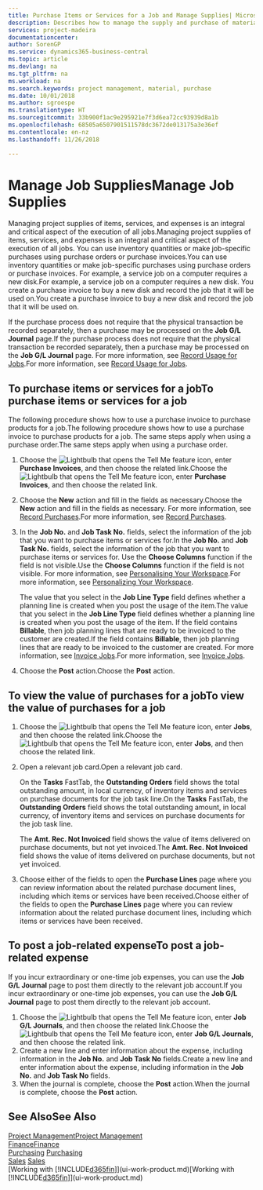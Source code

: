 ```yaml
---
title: Purchase Items or Services for a Job and Manage Supplies| Microsoft Docs
description: Describes how to manage the supply and purchase of material and services to jobs.
services: project-madeira
documentationcenter: 
author: SorenGP
ms.service: dynamics365-business-central
ms.topic: article
ms.devlang: na
ms.tgt_pltfrm: na
ms.workload: na
ms.search.keywords: project management, material, purchase
ms.date: 10/01/2018
ms.author: sgroespe
ms.translationtype: HT
ms.sourcegitcommit: 33b900f1ac9e295921e7f3d6ea72cc93939d8a1b
ms.openlocfilehash: 68505a6507901511578dc3672de013175a3e36ef
ms.contentlocale: en-nz
ms.lasthandoff: 11/26/2018

---
```

# <a name="manage-job-supplies"></a><span data-ttu-id="51a59-103">Manage Job Supplies</span><span class="sxs-lookup"><span data-stu-id="51a59-103">Manage Job Supplies</span></span>
<span data-ttu-id="51a59-104">Managing project supplies of items, services, and expenses is an integral and critical aspect of the execution of all jobs.</span><span class="sxs-lookup"><span data-stu-id="51a59-104">Managing project supplies of items, services, and expenses is an integral and critical aspect of the execution of all jobs.</span></span> <span data-ttu-id="51a59-105">You can use inventory quantities or make job-specific purchases using purchase orders or purchase invoices.</span><span class="sxs-lookup"><span data-stu-id="51a59-105">You can use inventory quantities or make job-specific purchases using purchase orders or purchase invoices.</span></span> <span data-ttu-id="51a59-106">For example, a service job on a computer requires a new disk.</span><span class="sxs-lookup"><span data-stu-id="51a59-106">For example, a service job on a computer requires a new disk.</span></span> <span data-ttu-id="51a59-107">You create a purchase invoice to buy a new disk and record the job that it will be used on.</span><span class="sxs-lookup"><span data-stu-id="51a59-107">You create a purchase invoice to buy a new disk and record the job that it will be used on.</span></span>

<span data-ttu-id="51a59-108">If the purchase process does not require that the physical transaction be recorded separately, then a purchase may be processed on the **Job G/L Journal** page.</span><span class="sxs-lookup"><span data-stu-id="51a59-108">If the purchase process does not require that the physical transaction be recorded separately, then a purchase may be processed on the **Job G/L Journal** page.</span></span> <span data-ttu-id="51a59-109">For more information, see [Record Usage for Jobs](projects-how-record-job-usage.md).</span><span class="sxs-lookup"><span data-stu-id="51a59-109">For more information, see [Record Usage for Jobs](projects-how-record-job-usage.md).</span></span>

## <a name="to-purchase-items-or-services-for-a-job"></a><span data-ttu-id="51a59-110">To purchase items or services for a job</span><span class="sxs-lookup"><span data-stu-id="51a59-110">To purchase items or services for a job</span></span>
<span data-ttu-id="51a59-111">The following procedure shows how to use a purchase invoice to purchase products for a job.</span><span class="sxs-lookup"><span data-stu-id="51a59-111">The following procedure shows how to use a purchase invoice to purchase products for a job.</span></span> <span data-ttu-id="51a59-112">The same steps apply when using a purchase order.</span><span class="sxs-lookup"><span data-stu-id="51a59-112">The same steps apply when using a purchase order.</span></span>  

1. <span data-ttu-id="51a59-113">Choose the ![Lightbulb that opens the Tell Me feature](media/ui-search/search_small.png "Tell me what you want to do") icon, enter **Purchase Invoices**, and then choose the related link.</span><span class="sxs-lookup"><span data-stu-id="51a59-113">Choose the ![Lightbulb that opens the Tell Me feature](media/ui-search/search_small.png "Tell me what you want to do") icon, enter **Purchase Invoices**, and then choose the related link.</span></span>  
2. <span data-ttu-id="51a59-114">Choose the **New** action and fill in the fields as necessary.</span><span class="sxs-lookup"><span data-stu-id="51a59-114">Choose the **New** action and fill in the fields as necessary.</span></span> <span data-ttu-id="51a59-115">For more information, see [Record Purchases](purchasing-how-record-purchases.md).</span><span class="sxs-lookup"><span data-stu-id="51a59-115">For more information, see [Record Purchases](purchasing-how-record-purchases.md).</span></span>
3. <span data-ttu-id="51a59-116">In the **Job No.** and **Job Task No.** fields, select the information of the job that you want to purchase items or services for.</span><span class="sxs-lookup"><span data-stu-id="51a59-116">In the **Job No.** and **Job Task No.** fields, select the information of the job that you want to purchase items or services for.</span></span> <span data-ttu-id="51a59-117">Use the **Choose Columns** function if the field is not visible.</span><span class="sxs-lookup"><span data-stu-id="51a59-117">Use the **Choose Columns** function if the field is not visible.</span></span> <span data-ttu-id="51a59-118">For more information, see [Personalising Your Workspace](ui-personalization-user.md).</span><span class="sxs-lookup"><span data-stu-id="51a59-118">For more information, see [Personalizing Your Workspace](ui-personalization-user.md).</span></span>

    <span data-ttu-id="51a59-119">The value that you select in the **Job Line Type** field defines whether a planning line is created when you post the usage of the item.</span><span class="sxs-lookup"><span data-stu-id="51a59-119">The value that you select in the **Job Line Type** field defines whether a planning line is created when you post the usage of the item.</span></span> <span data-ttu-id="51a59-120">If the field contains **Billable**, then job planning lines that are ready to be invoiced to the customer are created.</span><span class="sxs-lookup"><span data-stu-id="51a59-120">If the field contains **Billable**, then job planning lines that are ready to be invoiced to the customer are created.</span></span> <span data-ttu-id="51a59-121">For more information, see [Invoice Jobs](projects-how-invoice-jobs.md).</span><span class="sxs-lookup"><span data-stu-id="51a59-121">For more information, see [Invoice Jobs](projects-how-invoice-jobs.md).</span></span>
4. <span data-ttu-id="51a59-122">Choose the **Post** action.</span><span class="sxs-lookup"><span data-stu-id="51a59-122">Choose the **Post** action.</span></span>

## <a name="to-view-the-value-of-purchases-for-a-job"></a><span data-ttu-id="51a59-123">To view the value of purchases for a job</span><span class="sxs-lookup"><span data-stu-id="51a59-123">To view the value of purchases for a job</span></span>
1. <span data-ttu-id="51a59-124">Choose the ![Lightbulb that opens the Tell Me feature](media/ui-search/search_small.png "Tell me what you want to do") icon, enter **Jobs**, and then choose the related link.</span><span class="sxs-lookup"><span data-stu-id="51a59-124">Choose the ![Lightbulb that opens the Tell Me feature](media/ui-search/search_small.png "Tell me what you want to do") icon, enter **Jobs**, and then choose the related link.</span></span>
2. <span data-ttu-id="51a59-125">Open a relevant job card.</span><span class="sxs-lookup"><span data-stu-id="51a59-125">Open a relevant job card.</span></span>

    <span data-ttu-id="51a59-126">On the **Tasks** FastTab, the **Outstanding Orders** field shows the total outstanding amount, in local currency, of inventory items and services on purchase documents for the job task line.</span><span class="sxs-lookup"><span data-stu-id="51a59-126">On the **Tasks** FastTab, the **Outstanding Orders** field shows the total outstanding amount, in local currency, of inventory items and services on purchase documents for the job task line.</span></span>  

    <span data-ttu-id="51a59-127">The **Amt. Rec. Not Invoiced** field shows the value of items delivered on purchase documents, but not yet invoiced.</span><span class="sxs-lookup"><span data-stu-id="51a59-127">The **Amt. Rec. Not Invoiced** field shows the value of items delivered on purchase documents, but not yet invoiced.</span></span>  
3. <span data-ttu-id="51a59-128">Choose either of the fields to open the **Purchase Lines** page where you can review information about the related purchase document lines, including which items or services have been received.</span><span class="sxs-lookup"><span data-stu-id="51a59-128">Choose either of the fields to open the **Purchase Lines** page where you can review information about the related purchase document lines, including which items or services have been received.</span></span>

## <a name="to-post-a-job-related-expense"></a><span data-ttu-id="51a59-129">To post a job-related expense</span><span class="sxs-lookup"><span data-stu-id="51a59-129">To post a job-related expense</span></span>
<span data-ttu-id="51a59-130">If you incur extraordinary or one-time job expenses, you can use the **Job G/L Journal** page to post them directly to the relevant job account.</span><span class="sxs-lookup"><span data-stu-id="51a59-130">If you incur extraordinary or one-time job expenses, you can use the **Job G/L Journal** page to post them directly to the relevant job account.</span></span>

1. <span data-ttu-id="51a59-131">Choose the ![Lightbulb that opens the Tell Me feature](media/ui-search/search_small.png "Tell me what you want to do") icon, enter **Job G/L Journals**, and then choose the related link.</span><span class="sxs-lookup"><span data-stu-id="51a59-131">Choose the ![Lightbulb that opens the Tell Me feature](media/ui-search/search_small.png "Tell me what you want to do") icon, enter **Job G/L Journals**, and then choose the related link.</span></span>  
2. <span data-ttu-id="51a59-132">Create a new line and enter information about the expense, including information in the **Job No.** and **Job Task No** fields.</span><span class="sxs-lookup"><span data-stu-id="51a59-132">Create a new line and enter information about the expense, including information in the **Job No.** and **Job Task No** fields.</span></span>  
3. <span data-ttu-id="51a59-133">When the journal is complete, choose the **Post** action.</span><span class="sxs-lookup"><span data-stu-id="51a59-133">When the journal is complete, choose the **Post** action.</span></span>

## <a name="see-also"></a><span data-ttu-id="51a59-134">See Also</span><span class="sxs-lookup"><span data-stu-id="51a59-134">See Also</span></span>
[<span data-ttu-id="51a59-135">Project Management</span><span class="sxs-lookup"><span data-stu-id="51a59-135">Project Management</span></span>](projects-manage-projects.md)  
[<span data-ttu-id="51a59-136">Finance</span><span class="sxs-lookup"><span data-stu-id="51a59-136">Finance</span></span>](finance.md)  
<span data-ttu-id="51a59-137">[Purchasing](purchasing-manage-purchasing.md)       </span><span class="sxs-lookup"><span data-stu-id="51a59-137">[Purchasing](purchasing-manage-purchasing.md)       </span></span>  
<span data-ttu-id="51a59-138">[Sales](sales-manage-sales.md)    </span><span class="sxs-lookup"><span data-stu-id="51a59-138">[Sales](sales-manage-sales.md)    </span></span>  
<span data-ttu-id="51a59-139">[Working with [!INCLUDE[d365fin](includes/d365fin_md.md)]](ui-work-product.md)</span><span class="sxs-lookup"><span data-stu-id="51a59-139">[Working with [!INCLUDE[d365fin](includes/d365fin_md.md)]](ui-work-product.md)</span></span>  

